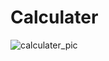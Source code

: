 # Calculater
![calculater_pic](https://user-images.githubusercontent.com/53513563/62832066-27599300-bc53-11e9-9626-8b4fae1fa471.png)
